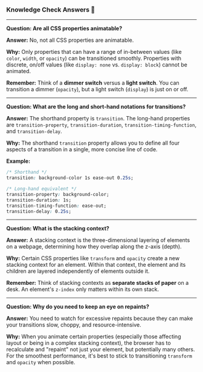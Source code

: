### Knowledge Check Answers 🎯

-----

**Question: Are all CSS properties animatable?**

**Answer:** No, not all CSS properties are animatable.

**Why:** Only properties that can have a range of in-between values (like `color`, `width`, or `opacity`) can be transitioned smoothly. Properties with discrete, on/off values (like `display: none` vs. `display: block`) cannot be animated.

**Remember:** Think of a **dimmer switch** versus a **light switch**. You can transition a dimmer (`opacity`), but a light switch (`display`) is just on or off.

-----

**Question: What are the long and short-hand notations for transitions?**

**Answer:** The shorthand property is `transition`. The long-hand properties are `transition-property`, `transition-duration`, `transition-timing-function`, and `transition-delay`.

**Why:** The shorthand `transition` property allows you to define all four aspects of a transition in a single, more concise line of code.

**Example:**

```css
/* Shorthand */
transition: background-color 1s ease-out 0.25s;

/* Long-hand equivalent */
transition-property: background-color;
transition-duration: 1s;
transition-timing-function: ease-out;
transition-delay: 0.25s;
```

-----

**Question: What is the stacking context?**

**Answer:** A stacking context is the three-dimensional layering of elements on a webpage, determining how they overlap along the z-axis (depth).

**Why:** Certain CSS properties like `transform` and `opacity` create a new stacking context for an element. Within that context, the element and its children are layered independently of elements outside it.

**Remember:** Think of stacking contexts as **separate stacks of paper** on a desk. An element's `z-index` only matters within its own stack.

-----

**Question: Why do you need to keep an eye on repaints?**

**Answer:** You need to watch for excessive repaints because they can make your transitions slow, choppy, and resource-intensive.

**Why:** When you animate certain properties (especially those affecting layout or being in a complex stacking context), the browser has to recalculate and "repaint" not just your element, but potentially many others. For the smoothest performance, it's best to stick to transitioning `transform` and `opacity` when possible.